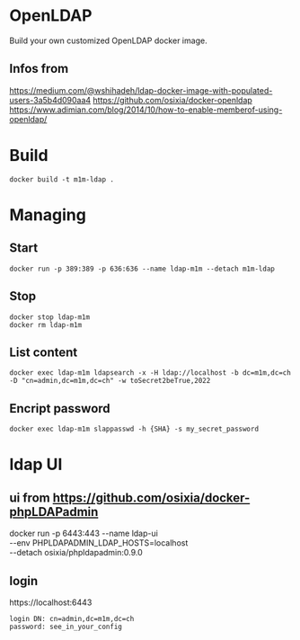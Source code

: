 # OpenLDAP

Build your own customized OpenLDAP docker image.

## Infos from
https://medium.com/@wshihadeh/ldap-docker-image-with-populated-users-3a5b4d090aa4
https://github.com/osixia/docker-openldap
https://www.adimian.com/blog/2014/10/how-to-enable-memberof-using-openldap/



# Build
```
docker build -t m1m-ldap .
```


# Managing

## Start
```
docker run -p 389:389 -p 636:636 --name ldap-m1m --detach m1m-ldap
```

## Stop
```
docker stop ldap-m1m
docker rm ldap-m1m
```

## List content
```
docker exec ldap-m1m ldapsearch -x -H ldap://localhost -b dc=m1m,dc=ch -D "cn=admin,dc=m1m,dc=ch" -w toSecret2beTrue,2022
```

## Encript password
```
docker exec ldap-m1m slappasswd -h {SHA} -s my_secret_password
```

# ldap UI

## ui from https://github.com/osixia/docker-phpLDAPadmin

docker run -p 6443:443 --name ldap-ui \
        --env PHPLDAPADMIN_LDAP_HOSTS=localhost \
        --detach osixia/phpldapadmin:0.9.0

## login
https://localhost:6443  
``` 
login DN: cn=admin,dc=m1m,dc=ch
password: see_in_your_config    
```
